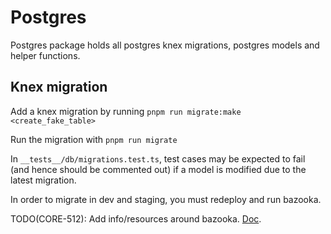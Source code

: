# Postgres

Postgres package holds all postgres knex migrations, postgres models and helper functions.

## Knex migration
Add a knex migration by running `pnpm run migrate:make <create_fake_table>`

Run the migration with `pnpm run migrate`

In `__tests__/db/migrations.test.ts`, test cases may be expected to fail (and hence should be commented out) if a model is modified due to the latest migration.

In order to migrate in dev and staging, you must redeploy and run bazooka.

TODO(CORE-512): Add info/resources around bazooka. [Doc](https://www.notion.so/dydx/Engineering-Runbook-15064661da9643188ce33e341b68e7bb#cb2283d80ef14a51924f3bd1a538fd82).
